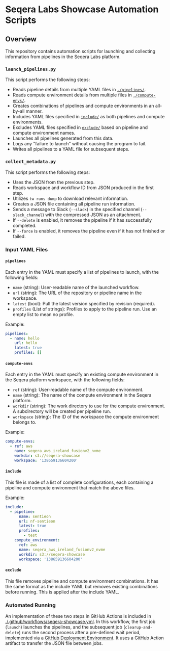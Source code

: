 # Seqera Labs Showcase Automation Scripts

## Overview

This repository contains automation scripts for launching and collecting information from pipelines in the Seqera Labs platform.

### `launch_pipelines.py`

This script performs the following steps:

- Reads pipeline details from multiple YAML files in [`./pipelines/`](./pipelines/).
- Reads compute environment details from multiple files in [`./compute-envs/`](./compute-envs/).
- Creates combinations of pipelines and compute environments in an all-by-all manner.
- Includes YAML files specified in [`include/`](./include/) as both pipelines and compute environments.
- Excludes YAML files specified in [`exclude/`](./exclude/) based on pipeline and compute environment names.
- Launches all pipelines generated from this data.
- Logs any "failure to launch" without causing the program to fail.
- Writes all pipelines to a YAML file for subsequent steps.

### `collect_metadata.py`

This script performs the following steps:

- Uses the JSON from the previous step.
- Reads workspace and workflow ID from JSON produced in the first step.
- Utilizes `tw runs dump` to download relevant information.
- Creates a JSON file containing all pipeline run information.
- Sends a message to Slack (`--slack`) in the specified channel (`--slack_channel`) with the compressed JSON as an attachment.
- If `--delete` is enabled, it removes the pipeline if it has successfully completed.
- If `--force` is enabled, it removes the pipeline even if it has not finished or failed.

### Input YAML Files

#### `pipelines`

Each entry in the YAML must specify a list of pipelines to launch, with the following fields:

- `name` (string): User-readable name of the launched workflow.
- `url` (string): The URL of the repository or pipeline name in the workspace.
- `latest` (bool): Pull the latest version specified by revision (required).
- `profiles` (List of strings): Profiles to apply to the pipeline run. Use an empty list to mean no profile.

Example:

```yaml
pipelines:
  - name: hello
    url: hello
    latest: true
    profiles: []
```

#### `compute-envs`

Each entry in the YAML must specify an existing compute environment in the Seqera platform workspace, with the following fields:

- `ref` (string): User-readable name of the compute environment.
- `name` (string): The name of the compute environment in the Seqera platform.
- `workdir` (string): The work directory to use for the compute environment. A subdirectory will be created per pipeline run.
- `workspace` (string): The ID of the workspace the compute environment belongs to.

Example:

```yaml
compute-envs:
  - ref: aws
    name: seqera_aws_ireland_fusionv2_nvme
    workdir: s3://seqera-showcase
    workspace: '138659136604200'
```

#### `include`

This file is made of a list of complete configurations, each containing a pipeline and compute environment that match the above files.

Example:

```yaml
include:
  - pipeline:
      name: sentieon
      url: nf-sentieon
      latest: true
      profiles:
        - test
    compute_environment:
      ref: aws
      name: seqera_aws_ireland_fusionv2_nvme
      workdir: s3://seqera-showcase
      workspace: '138659136604200'
```

#### `exclude`

This file removes pipeline and compute environment combinations. It has the same format as the include YAML but removes existing combinations before running. This is applied after the include YAML.

### Automated Running

An implementation of these two steps in GitHub Actions is included in [./.github/workflows/seqera-showcase.yml](./.github/workflows/seqera-showcase.yml). In this workflow, the first job (`launch`) launches the pipelines, and the subsequent job (`clearup-and-delete`) runs the second process after a pre-defined wait period, implemented via a [GitHub Deployment Environment](https://docs.github.com/en/actions/deployment/targeting-different-environments/using-environments-for-deployment). It uses a GitHub Action artifact to transfer the JSON file between jobs.
